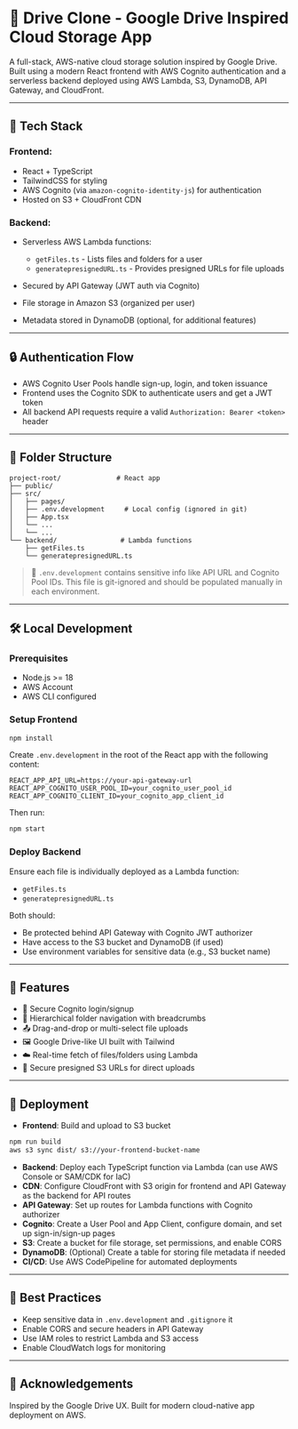 # 🚀 Drive Clone - Google Drive Inspired Cloud Storage App

A full-stack, AWS-native cloud storage solution inspired by Google Drive. Built using a modern React frontend with AWS Cognito authentication and a serverless backend deployed using AWS Lambda, S3, DynamoDB, API Gateway, and CloudFront.

---

## 🧰 Tech Stack

### Frontend:

* React + TypeScript
* TailwindCSS for styling
* AWS Cognito (via `amazon-cognito-identity-js`) for authentication
* Hosted on S3 + CloudFront CDN

### Backend:

* Serverless AWS Lambda functions:

  * `getFiles.ts` - Lists files and folders for a user
  * `generatepresignedURL.ts` - Provides presigned URLs for file uploads
* Secured by API Gateway (JWT auth via Cognito)
* File storage in Amazon S3 (organized per user)
* Metadata stored in DynamoDB (optional, for additional features)

---

## 🔒 Authentication Flow

* AWS Cognito User Pools handle sign-up, login, and token issuance
* Frontend uses the Cognito SDK to authenticate users and get a JWT token
* All backend API requests require a valid `Authorization: Bearer <token>` header

---

## 📁 Folder Structure

```
project-root/              # React app
├── public/
├── src/
│   ├── pages/
│   ├── .env.development     # Local config (ignored in git)
│   ├── App.tsx
│   └── ...
│   └── ...
└── backend/                # Lambda functions
    ├── getFiles.ts
    └── generatepresignedURL.ts
```

> 🔐 `.env.development` contains sensitive info like API URL and Cognito Pool IDs. This file is git-ignored and should be populated manually in each environment.

---

## 🛠️ Local Development

### Prerequisites

* Node.js >= 18
* AWS Account
* AWS CLI configured

### Setup Frontend

```bash
npm install
```

Create `.env.development` in the root of the React app with the following content:

```env
REACT_APP_API_URL=https://your-api-gateway-url
REACT_APP_COGNITO_USER_POOL_ID=your_cognito_user_pool_id
REACT_APP_COGNITO_CLIENT_ID=your_cognito_app_client_id
```

Then run:

```bash
npm start
```

### Deploy Backend

Ensure each file is individually deployed as a Lambda function:

* `getFiles.ts`
* `generatepresignedURL.ts`

Both should:

* Be protected behind API Gateway with Cognito JWT authorizer
* Have access to the S3 bucket and DynamoDB (if used)
* Use environment variables for sensitive data (e.g., S3 bucket name)
---

## 🧪 Features

* 🔐 Secure Cognito login/signup
* 📁 Hierarchical folder navigation with breadcrumbs
* 📤 Drag-and-drop or multi-select file uploads
* 🖼️ Google Drive-like UI built with Tailwind
* ☁️ Real-time fetch of files/folders using Lambda
* 🔗 Secure presigned S3 URLs for direct uploads

---

## 🚀 Deployment

* **Frontend**: Build and upload to S3 bucket

```bash
npm run build
aws s3 sync dist/ s3://your-frontend-bucket-name
```

* **Backend**: Deploy each TypeScript function via Lambda (can use AWS Console or SAM/CDK for IaC)
* **CDN**: Configure CloudFront with S3 origin for frontend and API Gateway as the backend for API routes
* **API Gateway**: Set up routes for Lambda functions with Cognito authorizer
* **Cognito**: Create a User Pool and App Client, configure domain, and set up sign-in/sign-up pages
* **S3**: Create a bucket for file storage, set permissions, and enable CORS
* **DynamoDB**: (Optional) Create a table for storing file metadata if needed
* **CI/CD**: Use AWS CodePipeline for automated deployments

---

## 🧼 Best Practices

* Keep sensitive data in `.env.development` and `.gitignore` it
* Enable CORS and secure headers in API Gateway
* Use IAM roles to restrict Lambda and S3 access
* Enable CloudWatch logs for monitoring

---

## 🤝 Acknowledgements

Inspired by the Google Drive UX. Built for modern cloud-native app deployment on AWS.
